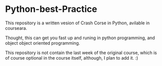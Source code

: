 # Python-best-Practice

This repository is a written vesion of Crash Corse in Python, avilable in courseara. 

Thought, this can get you fast up and runing in python programming, and object object oriented programming. 

This repository is not contain the last week of the original course, which is of course optional in the course itself, although, I plan to add it. :)

